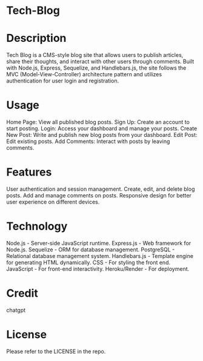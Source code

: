 # Tech-Blog


# Description
Tech Blog is a CMS-style blog site that allows users to publish articles, share their thoughts, and interact with other users through comments. Built with Node.js, Express, Sequelize, and Handlebars.js, the site follows the MVC (Model-View-Controller) architecture pattern and utilizes authentication for user login and registration.

# Usage
Home Page: View all published blog posts.
Sign Up: Create an account to start posting.
Login: Access your dashboard and manage your posts.
Create New Post: Write and publish new blog posts from your dashboard.
Edit Post: Edit existing posts.
Add Comments: Interact with posts by leaving comments.

# Features
User authentication and session management.
Create, edit, and delete blog posts.
Add and manage comments on posts.
Responsive design for better user experience on different devices.

# Technology
Node.js - Server-side JavaScript runtime.
Express.js - Web framework for Node.js.
Sequelize - ORM for database management.
PostgreSQL - Relational database management system.
Handlebars.js - Template engine for generating HTML dynamically.
CSS - For styling the front end.
JavaScript - For front-end interactivity.
Heroku/Render - For deployment.

# Credit
chatgpt

# License
Please refer to the LICENSE in the repo.

